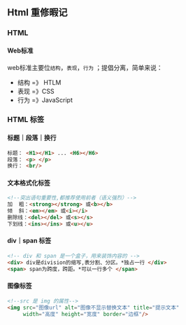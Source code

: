 ## Html 重修暇记

### HTML

#### Web标准

web标准主要位`结构`，`表现`，`行为` ；提倡分离，简单来说：

- 结构 =》 HTLM
- 表现 =》CSS
- 行为 =》JavaScript

### HTML 标签

#### 标题｜段落｜换行

```html
标题： <H1></H1> ... <H6></H6>
段落： <p> </p>
换行： <br/>
```

#### 文本格式化标签

```html
<!--突出语句重要性,都推荐使用前者（语义强烈）-->
加  粗：<strong></strong> 或<b></b>
倾  斜：<em></em> 或<i></i>
删除线：<del></del> 或<s></s>
下划线：<ins></ins> 或<u></u>

```

#### div｜span 标签

```html
<!-- div 和 span 是一个盒子，用来装饰内容的 -->
<div> div是division的缩写,表分割、分区。*独占一行 </div>
<span> span为跨度，跨距。*可以一行多个 </span>
```

#### 图像标签

```html
<!--src 是 img 的属性-->
<img src="图像url" alt="图像不显示替换文本" title="提示文本" 
     width="高度" height="宽度" border="边框"/>
```







